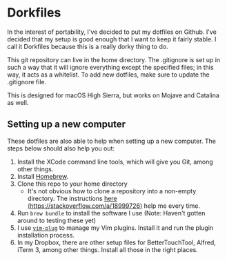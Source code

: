 # Dorkfiles

In the interest of portability, I've decided to put my dotfiles on Github.
I've decided that my setup is good enough that I want to keep it fairly stable.
I call it Dorkfiles because this is a really dorky thing to do.

This git repository can live in the home directory.
The .gitignore is set up in such a way that it will ignore everything except the specified files; in this way, it acts as a whitelist.
To add new dotfiles, make sure to update the .gitignore file.

This is designed for macOS High Sierra, but works on Mojave and Catalina as well.

## Setting up a new computer

These dotfiles are also able to help when setting up a new computer.
The steps below should also help you out:

1. Install the XCode command line tools, which will give you Git, among other things.
2. Install [Homebrew](https://brew.sh).
3. Clone this repo to your home directory
	- It's not obvious how to clone a repository into a non-empty directory. The instructions [here (https://stackoverflow.com/a/18999726)](https://stackoverflow.com/a/18999726) help me every time.
4. Run `brew bundle` to install the software I use (Note: Haven't gotten around to testing these yet)
5. I use [`vim-plug`](https://github.com/junegunn/vim-plug) to manage my Vim plugins. Install it and run the plugin installation process.
6. In my Dropbox, there are other setup files for BetterTouchTool, Alfred, iTerm 3, among other things. Install all those in the right places.
